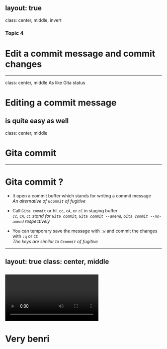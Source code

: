 layout: true
---
class: center, middle, invert
### Topic 4
# Edit a commit message and commit changes
---
class: center, middle
As like Gita status
# Editing a commit message
is quite easy as well
---
class: center, middle
# **Gita commit**
---
# Gita commit ?

- It open a commit buffer which stands for writing a commit message<br>
  *An alternative of `Gcommit` of fugitive*

- Call `Gita commit` or hit `cc`, `cA`, or `cC` in staging buffer<br>
  *`cc`, `cA`, `cC` stand for `Gita commit`, `Gita commit --amend`, `Gita commit --no-amend` respectively*

- You can temporary save the message with `:w` and commit the changes with `:q` or `CC`<br>
  *The keys are similar to `Gcommit` of fugitive*

---
layout: true
class: center, middle
---
<video controls src="img/gita_commit.webm"></video>
---
# Very **benri**

